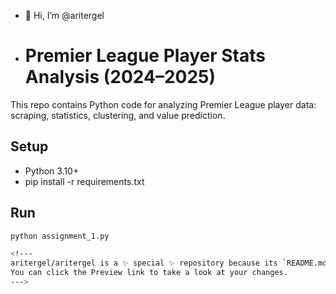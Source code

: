 - 👋 Hi, I’m @aritergel

- # Premier League Player Stats Analysis (2024–2025)

This repo contains Python code for analyzing Premier League player data: scraping, statistics, clustering, and value prediction.

## Setup
- Python 3.10+
- pip install -r requirements.txt

## Run
```bash
python assignment_1.py

<!---
aritergel/aritergel is a ✨ special ✨ repository because its `README.md` (this file) appears on your GitHub profile.
You can click the Preview link to take a look at your changes.
--->
